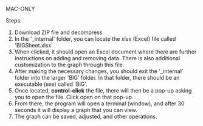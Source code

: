 MAC-ONLY

Steps:
1. Download ZIP file and decompress
2. In the '_internal' folder, you can locate the xlsx (Excel) file called 'BIGSheet.xlsx'
3. When clicked, it should open an Excel document where there are further instructions on adding and removing data. There is also additional customization to the graph through this file.
4. After making the necessary changes, you should exit the '_internal' folder into the larger 'BIG' folder. In that folder, there should be an executable (exe) called 'BiG'.
5. Once located, **control-click** the file, there will then be a pop-up asking you to open the file. Click open on that pop-up.
6. From there, the program will open a terminal (window), and after 30 seconds it will display a graph that you can view.
7. The graph can be saved, adjusted, and other operations. 
   
